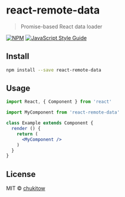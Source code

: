 # react-remote-data

>  Promise-based React data loader 

[![NPM](https://img.shields.io/npm/v/react-remote-data.svg)](https://www.npmjs.com/package/react-remote-data) [![JavaScript Style Guide](https://img.shields.io/badge/code_style-standard-brightgreen.svg)](https://standardjs.com)

## Install

```bash
npm install --save react-remote-data
```

## Usage

```jsx
import React, { Component } from 'react'

import MyComponent from 'react-remote-data'

class Example extends Component {
  render () {
    return (
      <MyComponent />
    )
  }
}
```

## License

MIT © [chukitow](https://github.com/chukitow)
